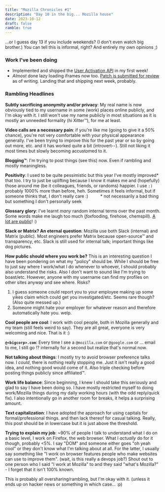 ```yaml
---
title: "Mozilla Chronicles #1"
description: "Day 10 in the big... Mozilla house"
date: 2023-10-12
draft: false
ramble: true
---
```


...or I guess day 13 if you include weekends? (I don't even watch big brother.) You can tell this is informal, right? And entirely my own opinions ;)

### Work I've been doing
- Implemented and shipped the [User Activation API](https://bugzilla.mozilla.org/show_bug.cgi?id=1791079) in my first week!
- *Almost* done lazy loading iframes now too. [Patch is submitted for review](https://phabricator.services.mozilla.com/D190662) as of writing. Landing that and shipping next week, probably.

### Rambling Headlines

**Subtly sacrificing anonymity and/or privacy**: My real name is now obviously tied to my username in some (work) places online publicly, and I'm okay with it. I still won't use my name publicly in most situations as it is mostly an unneeded formality (hi Xitter™), for me at least.

**Video calls are a necessary pain**: if you're like me (going to give it a 50% chance), you're not very comfortable with your physical appearance generally. I've been trying to improve this for the past year or so by going out more, etc. and it has worked quite a bit (introvert--). Still not liking it most times but slowly becoming accustomed to it.

**Blogging™**: I'm trying to post things (see this) now. Even if rambling and mostly meaningless.

**Positivity**: I used to be quite pessimistic but this year I've mostly improved\* that too. I try to just be uplifting because I know it makes me and (hopefully) those around me (be it colleagues, friends, or randoms) happier. I use `:)` probably 1000% more than before, heh. Sometimes it feels informal, but if someone thinks that, I don't really care :) &nbsp;&nbsp;&nbsp;&nbsp;&nbsp;&nbsp;&nbsp;&nbsp;&nbsp;\* not necessarily a bad thing but something I don't personally seek

**Glossary glory**: I've learnt *many* random internal terms over the past month. Some words make me laugh too much (*fox*fooding, firehose, chemspill). [A lot are public](https://wiki.mozilla.org/Glossary)! :)

**Slack or Matrix? An eternal question**: Mozilla use both Slack (internal) and Matrix (public). Most engineers prefer Matrix because open-source™ and transparency, etc. Slack is still used for internal talk; important things like dog pictures.

**How public should where you work be?** This is an interesting question I have been pondering on what my "policy" should be. While I should be free to just say where I work/what I do whenever to whoever, I should probably also understand the risks. Also I don't want to sound like I'm trying to boast/etc. However, anyone with my username can find my profiles on other sites anyway and see where. Risks?
  1. I guess someone could report you to your employee making up some yikes claim which could get you investigated/etc. Seems rare though? (Also quite messed up.)
  2. Someone might hate your employer for whatever reason and therefore automatically hate you. welp.

**Cool people are cool**: I work with cool people, both in Mozilla generally and my team (still feels weird to say). They are all great, everyone is very welcoming and nice. That is it :)

**`@<bigcorp>.com`**: Every time I see a `@mozilla.com` or `@google.com` or ... email to me, I still go !? internally for a second but realize that's normal now.

**Not talking about things**: I mostly try to avoid browser preference talks now. I *could*, there is nothing really stopping me. Just it isn't really a good idea, and nothing good would come of it. Also triple checking before posting things publicly since affiliated™.

**Work life balance**: Since beginning, I knew I should take this seriously and glad to say I have been doing so. I have mostly restricted myself to doing work/Mozilla things during my daily working hours (with the odd reply/quick fix). I also intentionally go in another room for breaks, it helps a surprising amount.

**Text capitalization**: I have adopted the approach for using capitals for formal/professional things. and then lack thereof for casual talking. Really, this post should be in lowercase but it is just above the threshold.

**Trying to explain my job**: ~90% of people I talk to understand what I do on a basic level, I work on Firefox, the web browser. What I *actually* do for it though, probably <5%. I say "DOM" and someone either goes "oh yeah cool" or they don't know what I'm talking about at all. For the latter, I usually say something like "I work on browser features people who make websites can use to improve them". (wait, is this really a devops job?) Shout out to one person who I said "I work at Mozilla" to and they said "what's Mozilla?" - I forget that it isn't 100% known.

This is probably all oversharing/rambling, but I'm okay with it. (unless it ends up on hacker news or something in which case... :p)